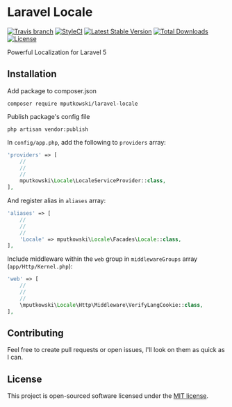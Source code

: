 # Laravel Locale
[![Travis branch](https://img.shields.io/travis/rust-lang/rust/master.svg?style=flat-square)](https://travis-ci.org/mputkowski/laravel-locale)
[![StyleCI](https://styleci.io/repos/118966076/shield)](https://styleci.io/repos/118966076)
[![Latest Stable Version](https://poser.pugx.org/mputkowski/laravel-locale/v/stable?format=flat-square)](https://packagist.org/packages/mputkowski/laravel-locale)
[![Total Downloads](https://poser.pugx.org/mputkowski/laravel-locale/downloads?format=flat-square)](https://packagist.org/packages/mputkowski/laravel-locale)
[![License](https://poser.pugx.org/mputkowski/laravel-locale/license?format=flat-square)](https://packagist.org/packages/mputkowski/laravel-locale)

Powerful Localization for Laravel 5

## Installation
Add package to composer.json
```
composer require mputkowski/laravel-locale
```
Publish package's config file
```
php artisan vendor:publish
```
In `config/app.php`, add the following to `providers` array:
```php
'providers' => [
    //
    //
    //
    mputkowski\Locale\LocaleServiceProvider::class,
],
```
And register alias in `aliases` array:
```php
'aliases' => [
    //
    //
    //
    'Locale' => mputkowski\Locale\Facades\Locale::class,
],
```
Include middleware within the `web` group in `middlewareGroups` array (`app/Http/Kernel.php`):
```php
'web' => [
    //
    //
    //
    \mputkowski\Locale\Http\Middleware\VerifyLangCookie::class,
],
```

## Contributing
Feel free to create pull requests or open issues, I'll look on them as quick as I can.

## License
This project is open-sourced software licensed under the [MIT license](http://opensource.org/licenses/MIT).
